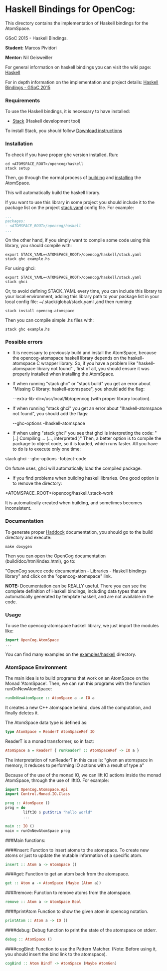 Haskell Bindings for OpenCog:
============================

This directory contains the implementation of Haskell bindings for the AtomSpace.

GSoC 2015 - Haskell Bindings.

**Student:** Marcos Pividori

**Mentor:** Nil Geisweiller

For general information on haskell bindings you can visit the wiki page:
[Haskell](http://wiki.opencog.org/w/Haskell)

For in depth information on the implementation and project details:
[Haskell Bindings - GSoC 2015](http://wiki.opencog.org/w/Haskell_Bindings_-_GSoC_2015)

### Requirements

To use the Haskell bindings, it is necessary to have installed:

* [Stack](https://github.com/commercialhaskell/stack/wiki) (Haskell development tool)

To install Stack, you should follow
[Download instructions](https://github.com/commercialhaskell/stack/wiki/Downloads)

### Installation

To check if you have proper ghc version installed. Run:
```
cd <ATOMSPACE_ROOT>/opencog/haskell
stack setup
```

Then, go through the normal process of
[building](https://github.com/opencog/atomspace#building-atomspace) and
[installing](https://github.com/opencog/atomspace#install) the AtomSpace.

This will automatically build the haskell library.

If you want to use this library in some project you should include it to the
package list on the project
[stack.yaml](https://github.com/commercialhaskell/stack/wiki/stack.yaml)
config file. For example:

```yaml
...
packages:
- <ATOMSPACE_ROOT>/opencog/haskell
...
```

On the other hand, if you simply want to compile some code using this
library, you should compile with:

```
export STACK_YAML=<ATOMSPACE_ROOT>/opencog/haskell/stack.yaml
stack ghc example.hs
```

For using ghci:

```
export STACK_YAML=<ATOMSPACE_ROOT>/opencog/haskell/stack.yaml
stack ghci
```

Or, to avoid defining STACK_YAML every time, you can include this library to your
local environment, adding this library path to your package
list in your local config file:
~/.stack/global/stack.yaml ,and then running:

```
stack install opencog-atomspace
```

Then you can compile simple .hs files with:
```
stack ghc example.hs
```

### Possible errors
* It is necessary to previously build and install the AtomSpace, because the opencog-atomspace haskell library depends on the haskell-atomspace C wrapper library.
So, if you have a problem like "haskell-atomspace library not found" , first of all, you should ensure it was properly installed when installing the AtomSpace.

* If when running "stack ghc" or "stack build" you get an error about "Missing C library: haskell-atomspace", you should add the flag:
 
  --extra-lib-dir=/usr/local/lib/opencog (with proper library location).

* If when running "stack ghci" you get an error about "lhaskell-atomspace not found", you should add the flags: 

  --ghc-options -lhaskell-atomspace

* If when using "stack ghci" you see that ghci is interpreting the code: "[..] Compiling ... (..., interpreted )"
Then, a better option is to compile the package to object code, so it is loaded, which runs faster. All you have to do is to execute only one time:

 stack ghci --ghc-options -fobject-code

 On future uses, ghci will automatically load the compiled package.

* If you find problems when building haskell libraries. One good option is to remove the directory:

 <ATOMSPACE_ROOT>/opencog/haskell/.stack-work

 It is automatically created when building, and sometimes becomes inconsistent.


### Documentation
To generate proper [Haddock](https://www.haskell.org/haddock/) documentation,
you should go to the build directory and execute:

```
make doxygen
```

Then you can open the OpenCog documentation (build/doc/html/index.html),
go to:

 "OpenCog source code documentation - Libraries - Haskell bindings library" 
 and click on the "opencog-atomspace" link.

**NOTE:** Documentation can be REALLY useful. There you can see the complete
definition of Haskell bindings, including data types that are automatically generated
by template haskell, and are not available in the code.

### Usage

To use the opencog-atomspace haskell library, we just import the modules like:

```haskell
import OpenCog.AtomSpace
...
```

You can find many examples on the [examples/haskell](../../examples/haskell)
directory.

### AtomSpace Environment

The main idea is to build programs that work on an AtomSpace on the
Monad 'AtomSpace'.
Then, we can run this programs with the function runOnNewAtomSpace:

```haskell
runOnNewAtomSpace :: AtomSpace a -> IO a
```

It creates a new C++ atomspace behind, does all the computation, and finally
deletes it.

The AtomSpace data type is defined as:

```haskell
type AtomSpace = ReaderT AtomSpaceRef IO
```

ReaderT is a monad transformer, so in fact:

```haskell
AtomSpace a = ReaderT { runReaderT :: AtomSpaceRef -> IO a }
```

The interpretation of runReaderT in this case is:  "given an atomspace in
memory, it reduces to performing IO actions with a result of type a"

Because of the use of the monad IO, we can lift IO actions inside the
monad AtomSpace, through the use of liftIO. For example:

```haskell
import OpenCog.AtomSpace.Api
import Control.Monad.IO.Class

prog :: AtomSpace ()
prog = do
        liftIO $ putStrLn "hello world"
        ...

main :: IO ()
main = runOnNewAtomSpace prog

```

###Main functions:

####insert:
Function to insert atoms to the atomspace. To create new atoms or just to
update the mutable information of a specific atom.
```haskell
insert :: Atom a -> AtomSpace ()
```
####get:
Function to get an atom back from the atomspace.
```haskell
get :: Atom a -> AtomSpace (Maybe (Atom a))
```
####remove:
Function to remove atoms from the atomspace.
```haskell
remove :: Atom a -> AtomSpace Bool
```
####printAtom
Function to show the given atom in opencog notation.
```haskell
printAtom :: Atom a -> IO ()
```
####debug:
Debug function to print the state of the atomspace on stderr.
```haskell
debug :: AtomSpace ()
```
####cogBind:
Function to use the Pattern Matcher.
(Note: Before using it, you should insert the bind link to the atomspace).
```haskell
cogBind :: Atom BindT -> AtomSpace (Maybe AtomGen)
```
